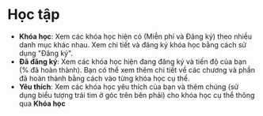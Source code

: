 # **Học tập**

- **Khóa học**: Xem các khóa học hiện có (Miễn phí và Đăng ký) theo nhiều danh mục khác nhau. Xem chi tiết và đăng ký khóa học bằng cách sử dụng "Đăng ký".
- **Đã đăng ký**: Xem các khóa học hiện đang đăng ký và tiến độ của bạn (% đã hoàn thành). Bạn có thể xem thêm chi tiết về các chương và phần đã hoàn thành bằng cách vào từng khóa học cụ thể.
- **Yêu thích**: Xem các khóa học yêu thích của bạn và thêm chúng (sử dụng biểu tượng trái tim ở góc trên bên phải) cho khóa học cụ thể thông qua **Khóa học**


